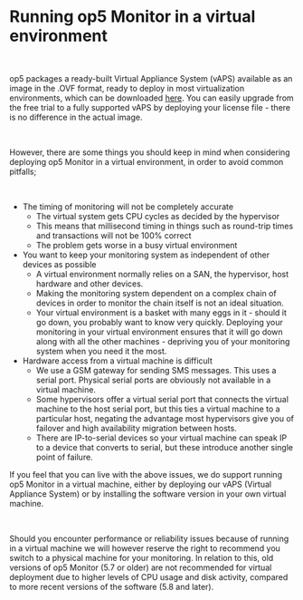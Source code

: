 # Running op5 Monitor in a virtual environment

 

op5 packages a ready-built Virtual Appliance System (vAPS) available as an image in the .OVF format, ready to deploy in most virtualization environments, which can be downloaded [here](https://www.op5.com/download/). You can easily upgrade from the free trial to a fully supported vAPS by deploying your license file - there is no difference in the actual image.

 

However, there are some things you should keep in mind when considering deploying op5 Monitor in a virtual environment, in order to avoid common pitfalls;

 

-   The timing of monitoring will not be completely accurate
    -   The virtual system gets CPU cycles as decided by the hypervisor
    -   This means that millisecond timing in things such as round-trip times and transactions will not be 100% correct
    -   The problem gets worse in a busy virtual environment
-   You want to keep your monitoring system as independent of other devices as possible
    -   A virtual environment normally relies on a SAN, the hypervisor, host hardware and other devices.
    -   Making the monitoring system dependent on a complex chain of devices in order to monitor the chain itself is not an ideal situation.
    -   Your virtual environment is a basket with many eggs in it - should it go down, you probably want to know very quickly. Deploying your monitoring in your virtual environment ensures that it will go down along with all the other machines - depriving you of your monitoring system when you need it the most.
-   Hardware access from a virtual machine is difficult
    -   We use a GSM gateway for sending SMS messages. This uses a serial port. Physical serial ports are obviously not available in a virtual machine.
    -   Some hypervisors offer a virtual serial port that connects the virtual machine to the host serial port, but this ties a virtual machine to a particular host, negating the advantage most hypervisors give you of failover and high availability migration between hosts.
    -   There are IP-to-serial devices so your virtual machine can speak IP to a device that converts to serial, but these introduce another single point of failure.

If you feel that you can live with the above issues, we do support running op5 Monitor in a virtual machine, either by deploying our vAPS (Virtual Appliance System) or by installing the software version in your own virtual machine.

 

Should you encounter performance or reliability issues because of running in a virtual machine we will however reserve the right to recommend you switch to a physical machine for your monitoring. In relation to this, old versions of op5 Monitor (5.7 or older) are not recommended for virtual deployment due to higher levels of CPU usage and disk activity, compared to more recent versions of the software (5.8 and later).

